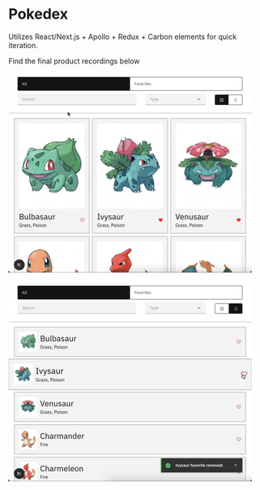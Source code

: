 # Pokedex

Utilizes React/Next.js + Apollo + Redux + Carbon elements for quick iteration.

Find the final product recordings below

![rec1](rec1.gif)

![rec2](rec2.gif)